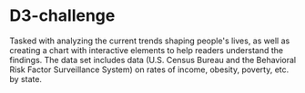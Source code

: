 # D3-challenge

Tasked with analyzing the current trends shaping people's lives, as well as creating a chart with interactive elements to help readers understand the findings. The data set includes data (U.S. Census Bureau and the Behavioral Risk Factor Surveillance System) on rates of income, obesity, poverty, etc. by state.
